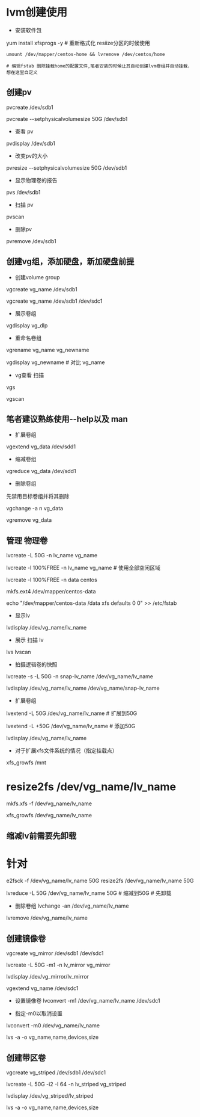 # lvm创建使用

- 安装软件包

yum install xfsprogs -y  # 重新格式化 resiize分区的时候使用


```
umount /dev/mapper/centos-home && lvremove /dev/centos/home

# 编辑fstab 删除挂载home的配置文件,笔者安装的时候让其自动创建lvm卷组并自动挂载，想在这里自定义
```

## 创建pv

pvcreate /dev/sdb1 

pvcreate --setphysicalvolumesize 50G /dev/sdb1 

- 查看 pv

pvdisplay /dev/sdb1 

- 改变pv的大小

pvresize --setphysicalvolumesize 50G /dev/sdb1 

- 显示物理卷的报告

pvs /dev/sdb1 

- 扫描 pv

pvscan

- 删除pv

pvremove /dev/sdb1 

## 创建vg组，添加硬盘，新加硬盘前提

- 创建volume group

vgcreate vg_name /dev/sdb1 

vgcreate vg_name /dev/sdb1 /dev/sdc1

- 展示卷组

vgdisplay vg_dlp 

- 重命名卷组

vgrename vg_name vg_newname 

vgdisplay vg_newname  # 对比  vg_name

- vg查看 扫描

 vgs 

 vgscan 

 ## 笔者建议熟练使用--help以及 man

 - 扩展卷组

 vgextend vg_data /dev/sdd1 

 - 缩减卷组

 vgreduce vg_data /dev/sdd1 

- 删除卷组

先禁用目标卷组并将其删除

vgchange -a n vg_data 

vgremove vg_data 


## 管理 物理卷

lvcreate -L 50G -n lv_name vg_name

lvcreate -l 100%FREE -n lv_name vg_name  # 使用全部空闲区域

lvcreate -l 100%FREE -n data centos

mkfs.ext4 /dev/mapper/centos-data 

echo "/dev/mapper/centos-data     /data                       xfs     defaults        0 0" >> /etc/fstab

- 显示lv

lvdisplay /dev/vg_name/lv_name 

- 展示 扫描 lv

lvs
lvscan

- 拍摄逻辑卷的快照

lvcreate -s -L 50G -n snap-lv_name /dev/vg_name/lv_name

lvdisplay /dev/vg_name/lv_name /dev/vg_name/snap-lv_name

- 扩展卷组

lvextend -L 50G /dev/vg_name/lv_name # 扩展到50G

lvextend -L +50G /dev/vg_name/lv_name # 添加50G

lvdisplay /dev/vg_name/lv_name

- 对于扩展xfs文件系统的情况（指定挂载点）

xfs_growfs /mnt

# resize2fs /dev/vg_name/lv_name

mkfs.xfs -f /dev/vg_name/lv_name

xfs_growfs /dev/vg_name/lv_name

## 缩减lv前需要先卸载

# 针对

e2fsck -f /dev/vg_name/lv_name 50G 
resize2fs /dev/vg_name/lv_name 50G

lvreduce -L 50G /dev/vg_name/lv_name 50G # 缩减到50G # 先卸载

- 删除卷组
lvchange -an /dev/vg_name/lv_name

lvremove /dev/vg_name/lv_name 


## 创建镜像卷

vgcreate vg_mirror /dev/sdb1 /dev/sdc1 

lvcreate -L 50G -m1 -n lv_mirror vg_mirror 

lvdisplay /dev/vg_mirror/lv_mirror 

vgextend vg_name /dev/sdc1 

- 设置镜像卷
lvconvert -m1 /dev/vg_name/lv_name /dev/sdc1 

- 指定-m0以取消设置

lvconvert -m0 /dev/vg_name/lv_name

lvs -a -o vg_name,name,devices,size

## 创建带区卷

vgcreate vg_striped /dev/sdb1 /dev/sdc1 

lvcreate -L 50G -i2 -I 64 -n lv_striped vg_striped 

lvdisplay /dev/vg_striped/lv_striped 

lvs -a -o vg_name,name,devices,size 